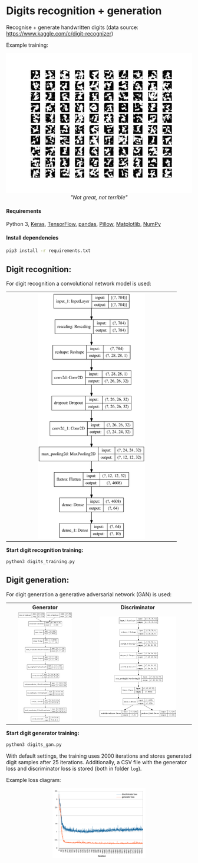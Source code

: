 # Digits recognition + generation

Recognise + generate handwritten digits (data source: https://www.kaggle.com/c/digit-recognizer)

Example training:

<p align="center">
    <img src="docs/generate-samples.gif"/>
    <em>"Not great, not terrible"</em>
</p>


#### Requirements
Python 3,
[Keras](https://keras.io/), 
[TensorFlow](https://www.tensorflow.org/), 
[pandas](https://pandas.pydata.org/), 
[Pillow](https://pillow.readthedocs.io/en/stable/), 
[Matplotlib](https://matplotlib.org/), 
[NumPy](https://pypi.org/project/numpy/) 

#### Install dependencies

```bash
pip3 install -r requirements.txt
```

## Digit recognition:

For digit recognition a convolutional network model is used:

<table>
    <tbody>
        <tr>
            <td align="center"><img src="docs/digits_training.png" width="65%"/></td>
        </tr>
    </tbody>
</table>

**Start digit recognition training:**
```bash
python3 digits_training.py
```

## Digit generation:

For digit generation a generative adversarial network (GAN) is used:

<table>
    <tbody>
        <tr></tr>
        <tr>
          <th align="center">Generator</th>
          <th align="center">Discriminator</th>
        </tr>
        <tr>
            <td align="center"><img src="docs/digits_gan_generator.png" width="75%"/></td>
            <td align="center"><img src="docs/digits_gan_discriminator.png" width="75%"/></td>
        </tr>
    </tbody>
</table>

**Start digit generator training:**
```bash
python3 digits_gan.py
```

With default settings, the training uses 2000 iterations and stores generated digit samples after 25 iterations.
Additionally, a CSV file with the generator loss and discriminator loss is stored (both in folder `log`).

Example loss diagram:

<p align="center"><img src="docs/loss-diagram.png" width="50%"/></p>